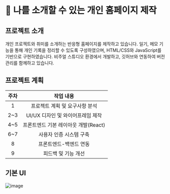 # :page_with_curl: 나를 소개할 수 있는 개인 홈페이지 제작
## 프로젝트 소개
개인 프로젝트와 취미를 소개하는 반응형 홈페이지를 제작하고 있습니다.
일기, 메모 기능을 통해 개인 기록을 정리할 수 있도록 구성하였으며, HTML/CSS와 JavaScript를 기반으로 구현하였습니다.
비주얼 스튜디오 환경에서 개발하고, 깃허브와 연동하여 버전 관리를 함께하고 있습니다.

## 프로젝트 계획
|주차|작업 내용|
|:------:|:---:|
|1|프로젝트 계획 및 요구사항 분석|
|2~3|UI/UX 디자인 및 와이어프레임 제작|
|4~5|프론트엔드 기본 레이아웃 개발(React)|
|6~7|사용자 인증 시스템 구축|
|8|프론트엔드-백엔드 연동|
|9|피드백 및 기능 개선|

## 기본 UI
![image](https://github.com/user-attachments/assets/1b41f6a4-5608-43bf-a482-46e3c867e498)

